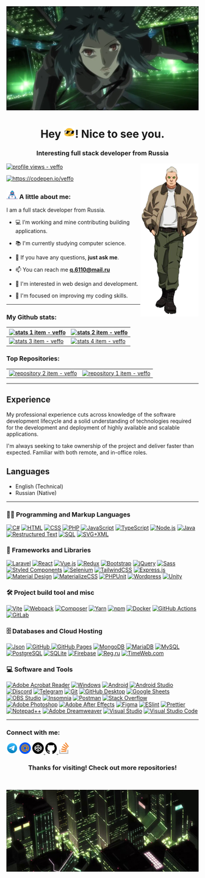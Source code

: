 <a href="#">
    <img src="assets/images/banner.webp" alt="banner" />
</a>

<h1 align="center">
    Hey <a href="#"><img width="30" src="assets/icons/blob-sunglasses.gif" alt="blob sunglasses" /></a>! Nice to see you.
</h1>

<h3 align="center">
    Interesting full stack developer from Russia
</h3>

<a href="#">
    <img align="right" height="400" src="assets/images/sidebar.png" alt="sidebar" />
</a>

<p>
    <a href="#">
        <img src="https://komarev.com/ghpvc/?username=veffo&label=Profile%20views&color=0e75b6&style=flat" alt="profile views - veffo" />
    </a>
</p>

<p>
    <a href="https://codepen.io/veffo" target="_blank">
        <picture>
            <source
                srcset="https://img.shields.io/badge/CodePen-@veffo-6f6f6f?logo=codepen&logoColor=white&style=for-the-badge"
                media="(prefers-color-scheme: dark)"
                alt="https://codepen.io/veffo"
            />
            <source
                srcset="https://img.shields.io/badge/CodePen-@veffo-8f8f8f?logo=codepen&logoColor=white&style=for-the-badge"
                media="(prefers-color-scheme: light), (prefers-color-scheme: no-preference)"
                alt="https://codepen.io/veffo"
            />
            <img src="https://img.shields.io/badge/CodePen-@veffo-8f8f8f?logo=codepen&logoColor=white&style=for-the-badge" alt="https://codepen.io/veffo" />
        </picture>
    </a>
</p>

### <a href="#"><img width="30" src="assets/images/dev.gif" alt="developer" /></a> A little about me:

I am a full stack developer from Russia.

- 💻 I’m working and mine contributing building applications.

- 📚 I'm currently studying computer science.

- 💬 If you have any questions, **just ask me**.

- 📫 You can reach me **q.6110@mail.ru**

- 🌵 I'm interested in web design and development.

- 🎯 I'm focused on improving my coding skills.

---

### My Github stats:

<table>
    <thead>
        <tr>
            <th>
                <a href="#">
                    <picture>
                        <source
                            srcset="https://github-profile-summary-cards.vercel.app/api/cards/profile-details?username=veffo&theme=github_dark&hide_border=true"
                            media="(prefers-color-scheme: dark)"
                            alt="stats 1 item - veffo"
                        />
                        <source
                            srcset="https://github-profile-summary-cards.vercel.app/api/cards/profile-details?username=veffo&theme=github&hide_border=true"
                            media="(prefers-color-scheme: light), (prefers-color-scheme: no-preference)"
                            alt="stats 1 item - veffo"
                        />
                        <img src="https://github-profile-summary-cards.vercel.app/api/cards/profile-details?username=veffo&theme=github&hide_border=true" alt="stats 1 item - veffo" />
                    </picture>
                </a>
            </th>
            <th>
                <a href="#">
                    <picture>
                        <source
                            srcset="http://github-profile-summary-cards.vercel.app/api/cards/repos-per-language?username=veffo&theme=github_dark&hide_border=true"
                            media="(prefers-color-scheme: dark)"
                            alt="stats 2 item - veffo"
                        />
                        <source
                            srcset="http://github-profile-summary-cards.vercel.app/api/cards/repos-per-language?username=veffo&theme=github&hide_border=true"
                            media="(prefers-color-scheme: light), (prefers-color-scheme: no-preference)"
                            alt="stats 2 item - veffo"
                        />
                        <img src="http://github-profile-summary-cards.vercel.app/api/cards/repos-per-language?username=veffo&theme=github&hide_border=true" alt="stats 2 item - veffo" />
                    </picture>
                </a>
            </th>
        </tr>
    </thead>
    <tbody>
        <tr>
            <td>
                <a href="#">
                    <picture>
                        <source
                            srcset="https://github-readme-stats.vercel.app/api?username=veffo&bg_color=0D1117&title_color=0366DE&text_color=77909C&icon_color=77909C&show_icons=true&locale=en&count_private=true&include_all_commits=true&hide_border=true"
                            media="(prefers-color-scheme: dark)"
                            alt="stats 3 item - veffo"
                        />
                        <source
                            srcset="https://github-readme-stats.vercel.app/api?username=veffo&bg_color=ffffff&title_color=0366DE&text_color=586069&icon_color=586069&show_icons=true&locale=en&count_private=true&include_all_commits=true&hide_border=true"
                            media="(prefers-color-scheme: light), (prefers-color-scheme: no-preference)"
                            alt="stats 3 item - veffo"
                        />
                        <img src="https://github-readme-stats.vercel.app/api?username=veffo&bg_color=ffffff&title_color=0366DE&text_color=586069&icon_color=586069&show_icons=true&locale=en&count_private=true&include_all_commits=true&hide_border=true" alt="stats 3 item - veffo" />
                    </picture>
                </a>
            </td>
            <td>
                <a href="#">
                    <picture>
                        <source
                            srcset="https://github-readme-stats.vercel.app/api/top-langs?username=veffo&bg_color=0D1117&title_color=0366DE&show_icons=true&locale=en&layout=compact&langs_count=6&hide_border=true"
                            media="(prefers-color-scheme: dark)"
                            alt="stats 4 item - veffo"
                        />
                        <source
                            srcset="https://github-readme-stats.vercel.app/api/top-langs?username=veffo&bg_color=ffffff&title_color=0366DE&show_icons=true&locale=en&layout=compact&langs_count=6&hide_border=true"
                            media="(prefers-color-scheme: light), (prefers-color-scheme: no-preference)"
                            alt="stats 4 item - veffo"
                        />
                        <img src="https://github-readme-stats.vercel.app/api/top-langs?username=veffo&bg_color=ffffff&title_color=0366DE&show_icons=true&locale=en&layout=compact&langs_count=6&hide_border=true" alt="stats 4 item - veffo" />
                    </picture>
                </a>
            </td>
        </tr>
    </tbody>
</table>

### Top Repositories:

<table>
    <tbody>
        <tr>
            <td>
                <a href="https://github.com/veffo/Parallax-Scrolling" target="_blank">
                    <picture>
                        <source
                            srcset="https://github-readme-stats.vercel.app/api/pin/?username=veffo&repo=Parallax-Scrolling&bg_color=0D1117&title_color=0366DE&text_color=77909C&icon_color=77909C&locale=en&hide_border=true"
                            media="(prefers-color-scheme: dark)"
                            alt="repository 2 item - veffo"
                        />
                        <source
                            srcset="https://github-readme-stats.vercel.app/api/pin/?username=veffo&repo=Parallax-Scrolling&bg_color=ffffff&title_color=0366DE&text_color=586069&icon_color=586069&locale=en&hide_border=true"
                            media="(prefers-color-scheme: light), (prefers-color-scheme: no-preference)"
                            alt="repository 2 item - veffo"
                        />
                        <img src="https://github-readme-stats.vercel.app/api/pin/?username=veffo&repo=Parallax-Scrolling&bg_color=ffffff&title_color=0366DE&text_color=586069&icon_color=586069&locale=en&hide_border=true" alt="repository 2 item - veffo" />
                    </picture>
                </a>
            </td>
            <td>
                <a href="https://github.com/veffo/Unity-Counter-FPS" target="_blank">
                    <picture>
                        <source
                            srcset="https://github-readme-stats.vercel.app/api/pin/?username=veffo&repo=Unity-Counter-FPS&bg_color=0D1117&title_color=0366DE&text_color=77909C&icon_color=77909C&locale=en&hide_border=true"
                            media="(prefers-color-scheme: dark)"
                            alt="repository 1 item - veffo"
                        />
                        <source
                            srcset="https://github-readme-stats.vercel.app/api/pin/?username=veffo&repo=Unity-Counter-FPS&bg_color=ffffff&title_color=0366DE&text_color=586069&icon_color=586069&locale=en&hide_border=true"
                            media="(prefers-color-scheme: light), (prefers-color-scheme: no-preference)"
                            alt="repository 1 item - veffo"
                        />
                        <img src="https://github-readme-stats.vercel.app/api/pin/?username=veffo&repo=Unity-Counter-FPS&bg_color=ffffff&title_color=0366DE&text_color=586069&icon_color=586069&locale=en&hide_border=true" alt="repository 1 item - veffo" />
                    </picture>
                </a>
            </td>
        </tr>
    </tbody>
</table>

---

## Experience

My professional experience cuts across knowledge of the software development lifecycle and a solid understanding of technologies required for the development and deployment of highly available and scalable applications.

I'm always seeking to take ownership of the project and deliver faster than expected. Familiar with both remote, and in-office roles.

## Languages
- English (Technical)
- Russian (Native)

---

### :woman_technologist: Programming and Markup Languages

<p>
    <a href="#"><img alt="C#" src="https://custom-icon-badges.demolab.com/badge/C%23-68217a.svg?logo=cs2&logoColor=ffffff" /></a>
    <a href="#"><img alt="HTML" src="https://img.shields.io/badge/HTML-e34f26.svg?logo=html5&logoColor=ffffff" /></a>
    <a href="#"><img alt="CSS" src="https://img.shields.io/badge/CSS-1572b6.svg?logo=css3&logoColor=ffffff" /></a>
    <a href="#"><img alt="PHP" src="https://img.shields.io/badge/PHP-777bb4.svg?logo=php&logoColor=ffffff" /></a>
    <a href="#"><img alt="JavaScript" src="https://img.shields.io/badge/JavaScript-f7df1e.svg?logo=javascript&logoColor=000000" /></a>
    <a href="#"><img alt="TypeScript" src="https://img.shields.io/badge/TypeScript-007acc.svg?logo=typescript&logoColor=ffffff" /></a>
    <a href="#"><img alt="Node.js" src="https://img.shields.io/badge/Node.js-43853d.svg?logo=node.js&logoColor=ffffff" /></a>
    <a href="#"><img alt="Java" src="https://custom-icon-badges.demolab.com/badge/Java-007396.svg?logo=java&logoColor=ffffff" /></a>
    <a href="#"><img alt="Restructured Text" src="https://img.shields.io/badge/Restructured Text-3a4148.svg?logo=readthedocs&logoColor=ffffff" /></a>
    <a href="#"><img alt="SQL" src="https://custom-icon-badges.demolab.com/badge/SQL-025e8c.svg?logo=database&logoColor=ffffff" /></a>
    <a href="#"><img alt="SVG+XML" src="https://img.shields.io/badge/SVG%2BXML-e0982c.svg?logo=svg&logoColor=ffffff" /></a>
</p>

### 🧰 Frameworks and Libraries

<p>
    <a href="#"><img alt="Laravel" src="https://img.shields.io/badge/-Laravel-f23529.svg?logo=Laravel&logoColor=ffffff" /></a>
    <a href="#"><img alt="React" src="https://img.shields.io/badge/-React-45b8d8.svg?logo=react&logoColor=ffffff" /></a>
    <a href="#"><img alt="Vue.js" src="https://img.shields.io/badge/Vue.js-4fc08d.svg?logo=vuedotjs&logoColor=ffffff" /></a>
    <a href="#"><img alt="Redux" src="https://img.shields.io/badge/-Redux-764abc.svg?logo=redux&logoColor=ffffff" /></a>
    <a href="#"><img alt="Bootstrap" src="https://img.shields.io/badge/Bootstrap-7952b3.svg?logo=bootstrap&logoColor=ffffff" /></a>
    <a href="#"><img alt="jQuery" src="https://img.shields.io/badge/jQuery-0769ad.svg?logo=jquery&logoColor=ffffff" /></a>
    <a href="#"><img alt="Sass" src="https://img.shields.io/badge/-Sass-cc6699.svg?logo=sass&logoColor=ffffff" /></a>
    <a href="#"><img alt="Styled Components" src="https://img.shields.io/badge/-Styled_Components-db7092.svg?logo=styled-components&logoColor=ffffff" /></a>
    <a href="#"><img alt="Selenium" src="https://img.shields.io/static/v1?label=&message=Selenium&color=43b02a.svg&logo=selenium&logoColor=ffffff" /></a>
    <a href="#"><img alt="TailwindCSS" src="https://img.shields.io/badge/-Tailwind%20CSS-37a59f.svg?logo=tailwind-css&logoColor=ffffff" /></a>
    <a href="#"><img alt="Express.js" src="https://img.shields.io/badge/Express.js-404d59.svg?logo=express&logoColor=ffffff" /></a>
    <a href="#"><img alt="Material Design" src="https://img.shields.io/badge/Material%20Design-0081cb.svg?logo=material-design&logoColor=ffffff" /></a>
    <a href="#"><img alt="MaterializeCSS" src="https://custom-icon-badges.demolab.com/badge/Materialize%20CSS-de6a70.svg?logo=materialize-css&logoColor=ffffff" /></a>
    <a href="#"><img alt="PHPUnit" src="https://custom-icon-badges.demolab.com/badge/PHPUnit-366488.svg?logo=test-tube&logoColor=ffffff" /></a>
    <a href="#"><img alt="Wordpress" src="https://img.shields.io/badge/Wordpress-444444.svg?logo=wordpress&logoColor=ffffff" /></a>
    <a href="#">
        <picture>
            <source
                srcset="https://img.shields.io/badge/Unity-052b34.svg?logo=unity&logoColor=ffffff"
                media="(prefers-color-scheme: dark)"
                alt="Unity"
            />
            <source
                srcset="https://img.shields.io/badge/Unity-070707.svg?logo=unity&logoColor=ffffff"
                media="(prefers-color-scheme: light), (prefers-color-scheme: no-preference)"
                alt="Unity"
            />
            <img src="https://img.shields.io/badge/Unity-070707.svg?logo=unity&logoColor=ffffff" alt="Unity" />
        </picture>
    </a>
</p>

### 🛠️ Project build tool and misc

<p>
    <a href="#"><img alt="Vite" src="https://img.shields.io/badge/-Vite-5f66eb.svg?logo=vite&logoColor=ffffff" /></a>
    <a href="#"><img alt="Webpack" src="https://img.shields.io/badge/-Webpack-2b3a42.svg?logo=webpack&logoColor=ffffff" /></a>
    <a href="#"><img alt="Composer" src="https://img.shields.io/badge/Composer-885630.svg?logo=composer&logoColor=ffffff" /></a>
    <a href="#"><img alt="Yarn" src="https://img.shields.io/badge/Yarn-2c8ebb.svg?logo=yarn&logoColor=ffffff" /></a>
    <a href="#"><img alt="npm" src="https://img.shields.io/badge/-NPM-cb3837.svg?logo=npm&logoColor=ffffff" /></a>
    <a href="#"><img alt="Docker" src="https://img.shields.io/badge/-Docker-46a2f1.svg?logo=docker&logoColor=ffffff" /></a>
    <a href="#"><img alt="GitHub Actions" src="https://img.shields.io/badge/-Github_Actions-2088ff.svg?logo=github-actions&logoColor=ffffff" /></a>
    <a href="#"><img alt="GitLab" src="https://img.shields.io/badge/-GitLab-fca121.svg?logo=gitlab" /></a>
</p>

### 🗄️ Databases and Cloud Hosting

<p>
    <a href="#"><img alt="Json" src="https://img.shields.io/badge/json-5e5c5c.svg?logo=json&logoColor=ffffff" /></a>
    <a href="#">
        <picture>
            <source
                srcset="https://img.shields.io/badge/-GitHub-24262a.svg?logo=github"
                media="(prefers-color-scheme: dark)"
                alt="GitHub"
            />
            <source
                srcset="https://img.shields.io/badge/-GitHub-181717.svg?logo=github"
                media="(prefers-color-scheme: light), (prefers-color-scheme: no-preference)"
                alt="GitHub"
            />
            <img src="https://img.shields.io/badge/-GitHub-181717.svg?logo=github" alt="GitHub" />
        </picture>
    </a>
    <a href="#"><img alt="GitHub Pages" src="https://img.shields.io/badge/GitHub%20Pages-327fc7.svg?logo=github&logoColor=ffffff" /></a>
    <a href="#"><img alt="MongoDB" src ="https://img.shields.io/badge/MongoDB-4ea94b.svg?logo=mongodb&logoColor=ffffff" /></a>
    <a href="#"><img alt="MariaDB" src ="https://img.shields.io/badge/MariaDB-003545.svg?logo=mariadb&logoColor=ffffff" /></a>
    <a href="#"><img alt="MySQL" src="https://img.shields.io/badge/MySQL-4479a1.svg?logo=mysql&logoColor=ffffff" /></a>
    <a href="#"><img alt="PostgreSQL" src ="https://img.shields.io/badge/PostgreSQL-316192.svg?logo=postgresql&logoColor=ffffff" /></a>
    <a href="#"><img alt="SQLite" src ="https://img.shields.io/badge/SQLite-07405e.svg?logo=sqlite&logoColor=ffffff" /></a>
    <a href="#"><img alt="Firebase" src ="https://img.shields.io/badge/Firebase-039be5.svg?logo=Firebase&logoColor=ffffff" /></a>
    <a href="#"><img alt="Reg.ru" src="https://custom-icon-badges.demolab.com/badge/Reg.ru-0668c0.svg?logo=google-cloud&logoColor=ffffff" /></a>
    <a href="#"><img alt="TimeWeb.com" src="https://custom-icon-badges.demolab.com/badge/TimeWeb.com-4e749e.svg?logo=google-cloud&logoColor=ffffff" /></a>
</p>

### 💻 Software and Tools

<p>
    <a href="#"><img alt="Adobe Acrobat Reader" src="https://custom-icon-badges.demolab.com/badge/Adobe%20Acrobat%20Reader-ff0000.svg?logo=adobe-acrobat-reader&logoColor=ffffff" /></a>
    <a href="#"><img alt="Windows" src="https://custom-icon-badges.demolab.com/badge/Windows-0078d6.svg?logo=windows11&logoColor=ffffff" /></a>
    <a href="#"><img alt="Android" src="https://img.shields.io/badge/Android-3ddc84.svg?logo=android&logoColor=ffffff" /></a>
    <a href="#"><img alt="Android Studio" src="https://img.shields.io/badge/Android%20Studio-008678.svg?logo=android-studio&logoColor=ffffff" /></a>
    <a href="#"><img alt="Discord" src="https://img.shields.io/badge/-Discord-5865f2.svg?logo=discord&logoColor=ffffff" /></a>
    <a href="#"><img alt="Telegram" src="https://img.shields.io/badge/Telegram-2ca5e0.svg?logo=telegram&logoColor=ffffff" /></a>
    <a href="#"><img alt="Git" src="https://img.shields.io/badge/Git-f05033.svg?logo=git&logoColor=ffffff" /></a>
    <a href="#"><img alt="GitHub Desktop" src="https://img.shields.io/badge/GitHub%20Desktop-8034a9.svg?logo=github&logoColor=ffffff" /></a>
    <a href="#"><img alt="Google Sheets" src="https://img.shields.io/badge/Google%20Sheets-34a853.svg?logo=google%20sheets&logoColor=ffffff" /></a>
    <a href="#"><img alt="OBS Studio" src="https://img.shields.io/badge/-OBS%20Studio-302e31.svg?logo=obs-studio&logoColor=ffffff" /></a>
    <a href="#"><img alt="Insomnia" src="https://img.shields.io/badge/-Insomnia-5849be.svg?logo=insomnia&logoColor=ffffff" /></a>
    <a href="#"><img alt="Postman" src="https://img.shields.io/badge/Postman-ff6c37.svg?logo=postman&logoColor=ffffff" /></a>
    <a href="#"><img alt="Stack Overflow" src="https://img.shields.io/badge/-Stack%20Overflow-fe7a16.svg?logo=stack-overflow&logoColor=ffffff" /></a>
    <a href="#"><img alt="Adobe Photoshop" src="https://custom-icon-badges.demolab.com/badge/Adobe%20Photoshop-2ea3f7.svg?logo=adobe-photoshop&logoColor=ffffff" /></a>
    <a href="#"><img alt="Adobe After Effects" src="https://custom-icon-badges.demolab.com/badge/Adobe%20After%20Effects-cb8cf7.svg?logo=adobe-after-effects&logoColor=ffffff" /></a>
    <a href="#"><img alt="Figma" src="https://img.shields.io/badge/Figma-f24e1e.svg?logo=figma&logoColor=ffffff" /></a>
    <a href="#"><img alt="ESlint" src="https://img.shields.io/badge/-ESLint-513abd.svg?logo=eslint" /></a>
    <a href="#"><img alt="Prettier" src="https://img.shields.io/badge/-Prettier-eeb647.svg?logo=prettier&logoColor=000000" /></a>
    <a href="#"><img alt="Notepad++" src="https://img.shields.io/badge/Notepad++-90e59a.svg?logo=notepad%2b%2b&logoColor=000000" /></a>
    <a href="#"><img alt="Adobe Dreamweaver" src="https://custom-icon-badges.demolab.com/badge/Adobe%20Dreamweaver-98ef03.svg?logo=adobe-dreamweaver&logoColor=000000" /></a>
    <a href="#"><img alt="Visual Studio" src="https://custom-icon-badges.demolab.com/badge/Visual%20Studio-5c2d91.svg?logo=visual-studio&logoColor=ffffff" /></a>
    <a href="#"><img alt="Visual Studio Code" src="https://custom-icon-badges.demolab.com/badge/Visual%20Studio%20Code-0078d7.svg?logo=vsc&logoColor=ffffff" /></a>
</p>

---
<!--
### Organisations I am part of:

<p>
    <a href="#"><img width="50" height="50" src="assets/icons/organisations/EddieHub.png" /></a>
    <a href="#"><img width="50" height="50" src="assets/icons/organisations/Zero_To_Mastery.png" /></a>
    <a href="#"><img width="50" height="50" src="assets/icons/organisations/Coding_Contributors_Lair.png" /></a>
    <a href="#"><img width="50" height="50" src="assets/icons/organisations/Roques_Beach.jpeg" /></a>
</p>

---
-->

### Connect with me:

<p>
    <a href="https://t.me/veffo1" target="_blank"><img width="30" height="30" src="assets/icons/telegram.svg" alt="https://t.me/veffo1" /></a>
    <a href="mailto:q.6110@mail.ru"><img width="30" height="30" src="assets/icons/mail.ru.svg" alt="q.6110@mail.ru" /></a>
    <a href="https://codepen.io/veffo" target="_blank">
        <picture>
            <source
                srcset="assets/icons/codepen-dark.svg"
                media="(prefers-color-scheme: dark)"
                alt="https://codepen.io/veffo"
            />
            <source
                srcset="assets/icons/codepen-light.svg"
                media="(prefers-color-scheme: light), (prefers-color-scheme: no-preference)"
                alt="https://codepen.io/veffo"
            />
            <img width="30" height="30" src="assets/icons/codepen-light.svg" alt="https://codepen.io/veffo" />
        </picture>
    </a>
    <a href="https://github.com/veffo" target="_blank">
        <picture>
            <source
                srcset="assets/icons/github-dark.svg"
                media="(prefers-color-scheme: dark)"
                alt="https://github.com/veffo"
            />
            <source
                srcset="assets/icons/github-light.svg"
                media="(prefers-color-scheme: light), (prefers-color-scheme: no-preference)"
                alt="https://github.com/veffo"
            />
            <img width="30" height="30" src="assets/icons/github-light.svg" alt="https://github.com/veffo" />
        </picture>
    </a>
    <a href="https://stackoverflow.com/users/29074285/veffo" target="_blank"><img width="30" height="30" src="assets/icons/stackoverflow.svg" alt="https://stackoverflow.com/users/29074285/veffo" /></a>
</p>

<h3 align="center">
    Thanks for visiting! Check out more repositories!
</h3>

<br />

<p>
    <a href="#">
        <img src="assets/images/footer.jpg" alt="footer" />
    </a>
</p>
